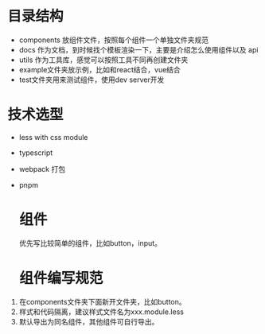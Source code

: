 # 目录结构

- components 放组件文件，按照每个组件一个单独文件夹规范
- docs 作为文档，到时候找个模板渲染一下，主要是介绍怎么使用组件以及 api
- utils 作为工具库，感觉可以按照工具不同再创建文件夹
- example文件夹放示例，比如和react结合，vue结合
- test文件夹用来测试组件，使用dev server开发

# 技术选型

- less with css module
- typescript
- webpack 打包
- pnpm
  
  # 组件
  
  优先写比较简单的组件，比如button，input。
  
  # 组件编写规范
1. 在components文件夹下面新开文件夹，比如button。
2. 样式和代码隔离，建议样式文件名为xxx.module.less
3. 默认导出为同名组件，其他组件可自行导出。
